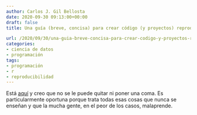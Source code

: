 ```yaml
---
author: Carlos J. Gil Bellosta
date: 2020-09-30 09:13:00+00:00
draft: false
title: Una guía (breve, concisa) para crear código (y proyectos) reproducibles

url: /2020/09/30/una-guia-breve-concisa-para-crear-codigo-y-proyectos-reproducibles/
categories:
- ciencia de datos
- programación
tags:
- programación
- r
- reproducibilidad
---
```


Está [aquí](https://colauttilab.github.io/Readings/BES-Reproducible-Code.pdf) y creo que no se le puede quitar ni poner una coma. Es particularmente oportuna porque trata todas esas cosas que nunca se enseñan y que la mucha gente, en el peor de los casos, malaprende.



